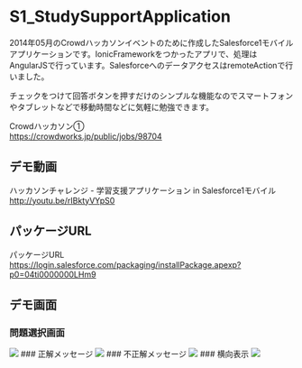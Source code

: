 S1_StudySupportApplication
==========================

2014年05月のCrowdハッカソンイベントのために作成したSalesforce1モバイルアプリケーションです。IonicFrameworkをつかったアプリで、処理はAngularJSで行っています。SalesforceへのデータアクセスはremoteActionで行いました。  
  
チェックをつけて回答ボタンを押すだけのシンプルな機能なのでスマートフォンやタブレットなどで移動時間などに気軽に勉強できます。
  
Crowdハッカソン①  
https://crowdworks.jp/public/jobs/98704  
  
## デモ動画  
ハッカソンチャレンジ - 学習支援アプリケーション in Salesforce1モバイル  
http://youtu.be/rIBktyVYpS0  
  
## パッケージURL  
パッケージURL  
https://login.salesforce.com/packaging/installPackage.apexp?p0=04ti0000000LHm9  
  
## デモ画面  
### 問題選択画面  
<img src="http://f.st-hatena.com/images/fotolife/t/tyoshikawa1106/20140531/20140531183856.png" />  
### 正解メッセージ  
<img src="http://f.st-hatena.com/images/fotolife/t/tyoshikawa1106/20140531/20140531183857.png" />  
### 不正解メッセージ  
<img src="http://f.st-hatena.com/images/fotolife/t/tyoshikawa1106/20140531/20140531183859.png" />  
### 横向表示  
<img src="http://f.st-hatena.com/images/fotolife/t/tyoshikawa1106/20140531/20140531183900.png" />  
